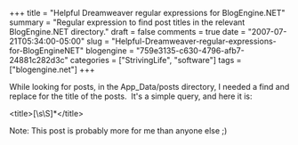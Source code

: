 +++
title = "Helpful Dreamweaver regular expressions for BlogEngine.NET"
summary = "Regular expression to find post titles in the relevant BlogEngine.NET directory."
draft = false
comments = true
date = "2007-07-21T05:34:00-05:00"
slug = "Helpful-Dreamweaver-regular-expressions-for-BlogEngineNET"
blogengine = "759e3135-c630-4796-afb7-24881c282d3c"
categories = ["StrivingLife", "software"]
tags = ["blogengine.net"]
+++

<p>
While looking for posts, in the App_Data/posts directory, I needed a find and replace for the title of the posts.&nbsp; It&#39;s a simple query, and here it is:
</p>
<p>
&lt;title&gt;[\s\S]*&lt;/title&gt;
</p>
<p>
Note: This post is probably more for me than anyone else ;)&nbsp;
</p>

